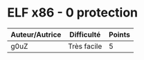 # ELF x86 - 0 protection

| Auteur/Autrice | Difficulté | Points |
|----------------|------------|--------|
|     g0uZ       | Très facile|   5    |

